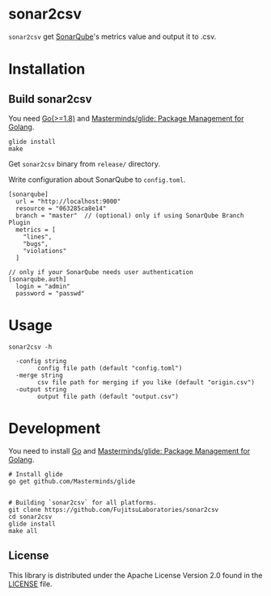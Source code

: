 # sonar2csv

`sonar2csv` get [SonarQube](https://www.sonarqube.org/)'s metrics value and output it to .csv.

# Installation

## Build sonar2csv

You need [Go(>=1.8)](https://golang.org) and [Masterminds/glide: Package Management for Golang](https://github.com/Masterminds/glide).

```
glide install
make
```

Get `sonar2csv` binary from `release/` directory.

Write configuration about SonarQube to `config.toml`.

```
[sonarqube]
  url = "http://localhost:9000"
  resource = "063285ca8e14"
  branch = "master"  // (optional) only if using SonarQube Branch Plugin
  metrics = [
    "lines",
    "bugs",
    "violations"
  ]

// only if your SonarQube needs user authentication
[sonarqube.auth]
  login = "admin"
  password = "passwd"
```

# Usage

```
sonar2csv -h

  -config string
        config file path (default "config.toml")
  -merge string
        csv file path for merging if you like (default "origin.csv")
  -output string
        output file path (default "output.csv")
```

# Development

You need to install [Go](https://golang.org/dl/) and [Masterminds/glide: Package Management for Golang](https://github.com/Masterminds/glide).

```
# Install glide
go get github.com/Masterminds/glide


# Building `sonar2csv` for all platforms.
git clone https://github.com/FujitsuLaboratories/sonar2csv
cd sonar2csv
glide install
make all
```

## License

This library is distributed under the Apache License Version 2.0 found in the [LICENSE](./LICENSE)
file.
